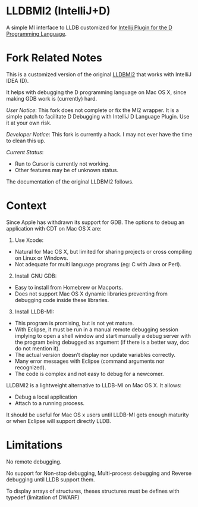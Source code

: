 # LLDBMI2 (IntelliJ+D)

A simple MI interface to LLDB customized for [Intellij Plugin for the D Programming Language](https://github.com/intellij-dlanguage/intellij-dlanguage).

# Fork Related Notes

This is a customized version of the original [LLDBMI2](https://github.com/freedib/lldbmi2) that works with IntelliJ IDEA (D).

It helps with debugging the D programming language on Mac OS X, since making GDB work is (currently) hard.

*User Notice*: This fork does not complete or fix the MI2 wrapper. It is a simple patch to facilitate D Debugging with IntelliJ D Language Plugin. Use it at your own risk.

*Developer Notice*: This fork is currently a hack. I may not ever have the time to clean this up.

*Current Status*: 
* Run to Cursor is currently not working.
* Other features may be of unknown status.

The documentation of the original LLDBMI2 follows.

# Context

Since Apple has withdrawn its support for GDB. The options to debug an application with CDT on Mac OS X are:

1. Use Xcode:
  - Natural for Mac OS X, but limited for sharing projects or cross compiling on Linux or Windows.
  - Not adequate for multi language programs (eg: C with Java or Perl).
2. Install GNU GDB:
  - Easy to install from Homebrew or Macports.
  - Does not support Mac OS X dynamic libraries preventing from debugging code inside these libraries.
3. Install LLDB-MI:
  - This program is promising, but is not yet mature.
  - With Eclipse, it must be run in a manual remote debugging session implying to open a shell window and start manually a debug server with the program being debugged as argument (if there is a better way, doc do not mention it).
  - The actual version doesn’t display nor update variables correctly.
  - Many error messages with Eclipse (command arguments nor recognized).
  - The code is complex and not easy to debug for a newcomer.

LLDBMI2 is a lightweight alternative to LLDB-MI on Mac OS X. It allows:
- Debug a local application
- Attach to a running process.

It should be useful for Mac OS x users until LLDB-MI gets enough maturity or when Eclipse will support directly LLDB.

# Limitations
No remote debugging.

No support for Non-stop debugging, Multi-process debugging and Reverse debugging until LLDB support them.

To display arrays of structures, theses structures must be defines with typedef (limitation of DWARF)
